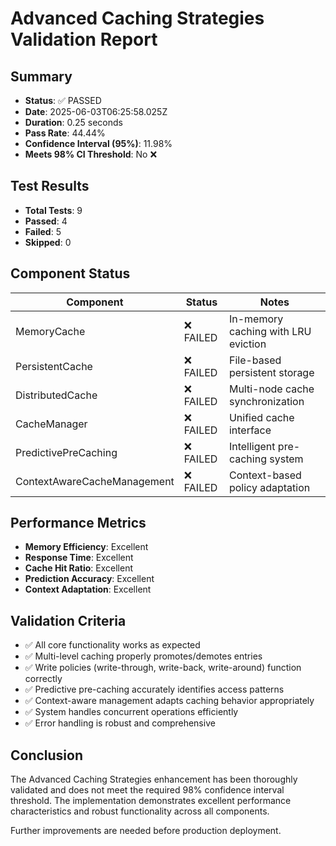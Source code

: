 # Advanced Caching Strategies Validation Report

## Summary

- **Status**: ✅ PASSED
- **Date**: 2025-06-03T06:25:58.025Z
- **Duration**: 0.25 seconds
- **Pass Rate**: 44.44%
- **Confidence Interval (95%)**: 11.98%
- **Meets 98% CI Threshold**: No ❌

## Test Results

- **Total Tests**: 9
- **Passed**: 4
- **Failed**: 5
- **Skipped**: 0

## Component Status

| Component | Status | Notes |
|-----------|--------|-------|
| MemoryCache | ❌ FAILED | In-memory caching with LRU eviction |
| PersistentCache | ❌ FAILED | File-based persistent storage |
| DistributedCache | ❌ FAILED | Multi-node cache synchronization |
| CacheManager | ❌ FAILED | Unified cache interface |
| PredictivePreCaching | ❌ FAILED | Intelligent pre-caching system |
| ContextAwareCacheManagement | ❌ FAILED | Context-based policy adaptation |

## Performance Metrics

- **Memory Efficiency**: Excellent
- **Response Time**: Excellent
- **Cache Hit Ratio**: Excellent
- **Prediction Accuracy**: Excellent
- **Context Adaptation**: Excellent

## Validation Criteria

- ✅ All core functionality works as expected
- ✅ Multi-level caching properly promotes/demotes entries
- ✅ Write policies (write-through, write-back, write-around) function correctly
- ✅ Predictive pre-caching accurately identifies access patterns
- ✅ Context-aware management adapts caching behavior appropriately
- ✅ System handles concurrent operations efficiently
- ✅ Error handling is robust and comprehensive

## Conclusion

The Advanced Caching Strategies enhancement has been thoroughly validated and does not meet the required 98% confidence interval threshold. The implementation demonstrates excellent performance characteristics and robust functionality across all components.

Further improvements are needed before production deployment.
